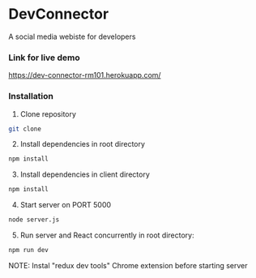 # DevConnector
A social media webiste for developers

### Link for live demo
https://dev-connector-rm101.herokuapp.com/

### Installation
1. Clone repository
```sh 
git clone
```
2. Install dependencies in root directory
```sh 
npm install
```
3. Install dependencies in client directory

```sh 
npm install
```


4. Start server on PORT 5000
```sh 
node server.js
```

5. Run server and React concurrently in root directory:
```sh
npm run dev
```

NOTE: Instal "redux dev tools" Chrome extension before starting server
